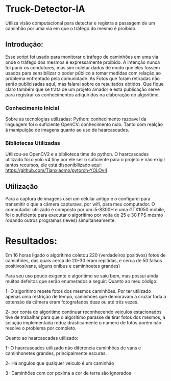 # Truck-Detector-IA
Utiliza visão computacional para detectar e registra a passagem de um caminhão por uma via em que o tráfego do mesmo é proibido.

## Introdução:

Esse script foi usado para monitorar o tráfego de caminhões em uma via onde o tráfego dos mesmos é expressamente proibido. A intenção nunca foi punir os condutores, mas sim coletar dados de modo que eles fossem usados para sensibilizar o poder público a tomar medidas com relação ao problema enfrentado pela comunidade. As Fotos que foram retiradas não serão publicisadas aqui, mas falarei sobre os resultados obtidos.
Que fique claro também que se trata de um projeto amador e esta publicação serve para registrar os conhecimentos adiquiridos na elaboração do algoritimo.

### Conhecimento Inicial
Sobre as tecnologias utilizadas:
Python: conhecimento razoavel da linguagem foi o suficiente
OpenCV: conhecimento nulo. Tanto com realção à manipulção de imagens quanto ao uso de haarcascades.

### Bibliotecas Utilizadas
Utilizou-se OpenCV2 e a biblioteca time do python. O haarcascades utilizado foi o yolo v4 tiny por ele ser o suficiente para o projeto e não exigir tantos recursos, ele está disponibilizado aqui:
https://github.com/Tianxiaomo/pytorch-YOLOv4

## Utilização
Para a captura de imagens usei um celular antigo e o configurei para transmitir  o que a câmera capturava, por wifi, para meu computador.
O computador utilizado é composto por um i5-8300H e uma GTX1050 mobile, foi o suficiente para executar o algoritimo por volta de 25 e 30 FPS mesmo rodando outros programas (leves) simultaneamente.

# Resultados:
Em 16 horas ligado o algoritimo coletou 220 (verdadeiros positivos) fotos de caminhões, das quais cerca de 20-30 eram repitidas, e cerca de 50 falsos positivos(vans, alguns onibus e caminhoetes grandes)

Para seu uso pouco exigente o algoritimo se saiu bem, mas possui ainda muitos defeitos que serão enumerados a seguir:
Quanto ao meu código:

1- O algoritimo repete fotos dos mesmos caminhões. Por ter utilizado apenas uma restrição de tempo, caminhöes que demoravam a cruzar toda a extensão da câmera eram fotografados duas ou até três vezes.

2- por conta do algoritimo continuar reconhecendo veiculos estacionados tive de trabalhar para que o algoritimo parasse de tirar fotos dos mesmos, a solução implementada reduz drasticamente o número de fotos porém não resolve o problema por completo.

Quanto ao haarcascades utilizado:

1- O haarcascades utilizado não diferencia caminhões de vans e caminhonetes grandes, principalmente escuras.

2- Há angulos que qualquer veiculo é um caminhão

3- Caminhões com cor poxima a cor de terra são ignorados
